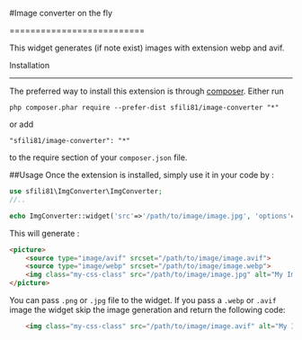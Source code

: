 #Image converter on the fly

==========================

This widget generates (if note exist) images with extension webp and avif.


Installation

------------
The preferred way to install this extension is through [composer](https://getcomposer.org/download/).
Either run
```
php composer.phar require --prefer-dist sfili81/image-converter "*"
```
or add
```
"sfili81/image-converter": "*"
```
to the require section of your `composer.json` file.

##Usage
Once the extension is installed, simply use it in your code by  :

```php
use sfili81\ImgConverter\ImgConverter;
//..

echo ImgConverter::widget('src'=>'/path/to/image/image.jpg', 'options'=>['class' => 'my-css-class', 'alt' => 'My Image']); 

```

This will generate :
```html
<picture>
    <source type="image/avif" srcset="/path/to/image/image.avif">
    <source type="image/webp" srcset="/path/to/image/image.webp">
    <img class="my-css-class" src="/path/to/image/image.jpg" alt="My Image">
</picture>
```
You can pass `.png` or `.jpg` file to the widget. If you pass a `.webp` or `.avif` image the widget skip the image generation and return the following code:
```html
    <img class="my-css-class" src="/path/to/image/image.avif" alt="My Image">
```
